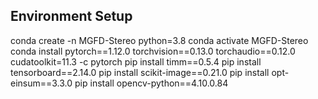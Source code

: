 ##  Environment Setup
conda create -n MGFD-Stereo python=3.8
conda activate MGFD-Stereo
conda install pytorch==1.12.0 torchvision==0.13.0 torchaudio==0.12.0 cudatoolkit=11.3 -c pytorch
pip install timm==0.5.4
pip install tensorboard==2.14.0
pip install scikit-image==0.21.0
pip install opt-einsum==3.3.0
pip install opencv-python==4.10.0.84
